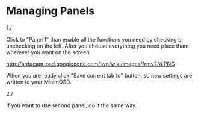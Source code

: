 # Managing Panels #

1./

Click to "Panel 1" than enable all the functions you need by checking or unchecking on the left. After you chouse everything you need place tham wherever you want on the screen.

http://arducam-osd.googlecode.com/svn/wiki/images/frmv2/4.PNG

When you are ready click "Save current tab to" button, so new settings are written to your MinimOSD.


2./

If you want to use second panel, do it the same way.
